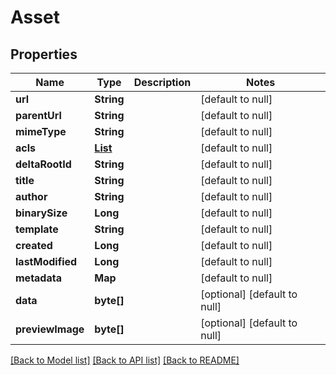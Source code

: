 # Asset
## Properties

| Name | Type | Description | Notes |
|------------ | ------------- | ------------- | -------------|
| **url** | **String** |  | [default to null] |
| **parentUrl** | **String** |  | [default to null] |
| **mimeType** | **String** |  | [default to null] |
| **acls** | [**List**](AssetACL.md) |  | [default to null] |
| **deltaRootId** | **String** |  | [default to null] |
| **title** | **String** |  | [default to null] |
| **author** | **String** |  | [default to null] |
| **binarySize** | **Long** |  | [default to null] |
| **template** | **String** |  | [default to null] |
| **created** | **Long** |  | [default to null] |
| **lastModified** | **Long** |  | [default to null] |
| **metadata** | **Map** |  | [default to null] |
| **data** | **byte[]** |  | [optional] [default to null] |
| **previewImage** | **byte[]** |  | [optional] [default to null] |

[[Back to Model list]](../README.md#documentation-for-models) [[Back to API list]](../README.md#documentation-for-api-endpoints) [[Back to README]](../README.md)

